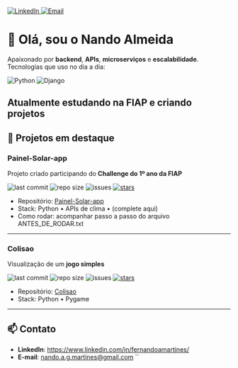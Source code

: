 <!-- Cabeçalho / contatos -->
<p align="left">
  <a href="https://www.linkedin.com/in/fernandoamartines/">
    <img alt="LinkedIn" 
         src="https://img.shields.io/badge/LinkedIn-fernandoamartines-0A66C2?logo=linkedin&logoColor=white&labelColor=0A66C2" />
  </a>
  <a href="mailto:nando.a.g.martines@gmail.com">
    <img alt="Email" 
         src="https://img.shields.io/badge/Email-nando.a.g.martines%40gmail.com-D14836?logo=gmail&logoColor=white&labelColor=D14836" />
  </a>
</p>

# 👋 Olá, sou o Nando Almeida

Apaixonado por **backend**, **APIs**, **microserviços** e **escalabilidade**.  
Tecnologias que uso no dia a dia:

<!-- Tech stack badges -->
<p>
  <img alt="Python" src="https://img.shields.io/badge/Python-3.12-3776AB?logo=python&logoColor=white" />
  <img alt="Django" src="https://img.shields.io/badge/Django-092E20?logo=django&logoColor=white" />
</p>

Atualmente estudando na FIAP e criando projetos
---

## 🧰 Projetos em destaque

### Painel-Solar-app
Projeto criado participando do **Challenge do 1º ano da FIAP**  
<p>
  <img alt="last commit" src="https://img.shields.io/github/last-commit/nandoalmeidam/Painel-Solar-app" />
  <img alt="repo size" src="https://img.shields.io/github/repo-size/nandoalmeidam/Painel-Solar-app" />
  <img alt="issues" src="https://img.shields.io/github/issues/nandoalmeidam/Painel-Solar-app" />
  <a href="https://github.com/nandoalmeidam/Painel-Solar-app/stargazers">
    <img alt="stars" src="https://img.shields.io/github/stars/nandoalmeidam/Painel-Solar-app?style=social" />
  </a>
</p>

- Repositório: [Painel-Solar-app](https://github.com/nandoalmeidam/Painel-Solar-app)
- Stack: Python • APIs de clima • (complete aqui)
- Como rodar: acompanhar passo a passo do arquivo ANTES_DE_RODAR.txt

---

### Colisao
Visualização de um **jogo simples**  
<p>
  <img alt="last commit" src="https://img.shields.io/github/last-commit/nandoalmeidam/Colisao" />
  <img alt="repo size" src="https://img.shields.io/github/repo-size/nandoalmeidam/Colisao" />
  <img alt="issues" src="https://img.shields.io/github/issues/nandoalmeidam/Colisao" />
  <a href="https://github.com/nandoalmeidam/Colisao/stargazers">
    <img alt="stars" src="https://img.shields.io/github/stars/nandoalmeidam/Colisao?style=social" />
  </a>
</p>

- Repositório: [Colisao](https://github.com/nandoalmeidam/Colisao)
- Stack: Python • Pygame

---

## 📫 Contato
- **LinkedIn**: https://www.linkedin.com/in/fernandoamartines/  
- **E-mail**: nando.a.g.martines@gmail.com
``
